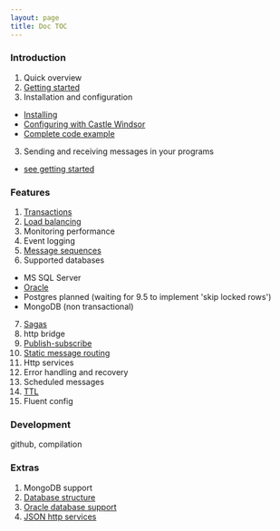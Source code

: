 ```yaml
---
layout: page
title: Doc TOC
---
```


### Introduction

1. Quick overview
2. [Getting started](gettingstarted.html)
2. Installation and configuration
 * [Installing](installing.html)
 * [Configuring with Castle Windsor](windsor_configuration.html)
 * [Complete code example](code_example.html)
3. Sending and receiving messages in your programs 
 * [see getting started](gettingstarted.html)

### Features

1. [Transactions](transactions.html)
2. [Load balancing](loadbalancing.html)
3. Monitoring performance
4. Event logging
5. [Message sequences](sequences.html)
6. Supported databases
 * MS SQL Server
 * [Oracle](oraclesupport.html)
 * Postgres planned (waiting for 9.5 to implement 'skip locked rows')
 * MongoDB (non transactional)
7. [Sagas](sagas.html)
8. http bridge
9. [Publish-subscribe](pubsub.html)
10. [Static message routing](staticrouting.html)
11. Http services
12. Error handling and recovery
13. Scheduled messages
14. [TTL](ttl.html)
15. Fluent config
  
### Development
github, compilation


### Extras
1. MongoDB support
2. [Database structure](dbstruct.html)
3. [Oracle database support](oraclesupport.html)
4. [JSON http services](httpservices.html)



